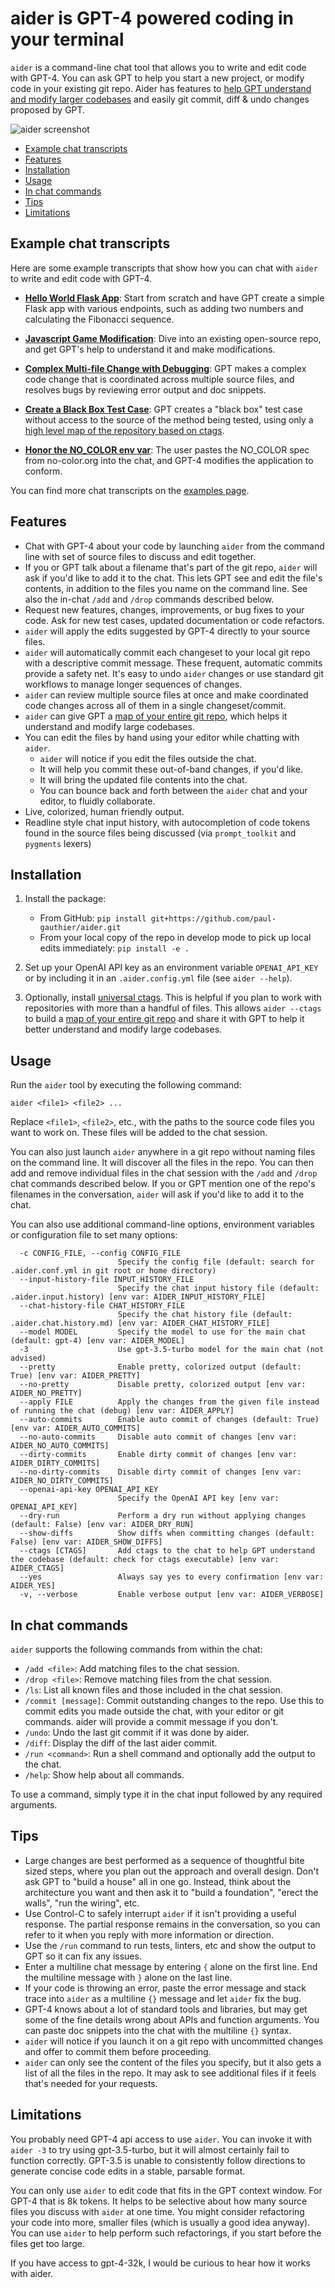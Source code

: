 # aider is GPT-4 powered coding in your terminal

`aider` is a command-line chat tool that allows you to write and edit
code with GPT-4.  You can ask GPT to help you start
a new project, or modify code in your existing git repo.
Aider has features to 
[help GPT understand and modify larger codebases](https://aider.chat/docs/ctags.html)
and easily git commit, diff & undo changes proposed by GPT. 

![aider screenshot](assets/screenshot.gif)

- [Example chat transcripts](#example-chat-transcripts)
- [Features](#features)
- [Installation](#installation)
- [Usage](#usage)
- [In chat commands](#in-chat-commands)
- [Tips](#tips)
- [Limitations](#limitations)

## Example chat transcripts

Here are some example transcripts that show how you can chat with `aider` to write and edit code with GPT-4. 

* [**Hello World Flask App**](https://aider.chat/examples/hello-world-flask.html): Start from scratch and have GPT create a simple Flask app with various endpoints, such as adding two numbers and calculating the Fibonacci sequence.

* [**Javascript Game Modification**](https://aider.chat/examples/2048-game.html): Dive into an existing open-source repo, and get GPT's help to understand it and make modifications.

* [**Complex Multi-file Change with Debugging**](https://aider.chat/examples/complex-change.html): GPT makes a complex code change that is coordinated across multiple source files, and resolves bugs by reviewing error output and doc snippets.

* [**Create a Black Box Test Case**](https://aider.chat/examples/add-test.html): GPT creates a "black box" test case without access to the source of the method being tested, using only a
[high level map of the repository based on ctags](https://aider.chat/docs/ctags.html).

* [**Honor the NO_COLOR env var**](https://aider.chat/examples/no-color.html): The user pastes the NO_COLOR spec from no-color.org into the chat, and GPT-4 modifies the application to conform.

You can find more chat transcripts on the [examples page](https://aider.chat/examples/).

## Features

* Chat with GPT-4 about your code by launching `aider` from the command line with set of source files to discuss and edit together.
* If you or GPT talk about a filename that's part of the git repo, `aider` will ask if you'd like to add it to the chat. This lets GPT see and edit the file's contents, in addition to the files you name on the command line. See also the in-chat `/add` and `/drop` commands described below.
* Request new features, changes, improvements, or bug fixes to your code. Ask for new test cases, updated documentation or code refactors.
* `aider` will apply the edits suggested by GPT-4 directly to your source files.
* `aider` will automatically commit each changeset to your local git repo with a descriptive commit message. These frequent, automatic commits provide a safety net. It's easy to undo `aider` changes or use standard git workflows to manage longer sequences of changes.
* `aider` can review multiple source files at once and make coordinated code changes across all of them in a single changeset/commit.
* `aider` can give GPT a
[map of your entire git repo](https://aider.chat/docs/ctags.html),
which helps it understand and modify large codebases.
* You can edit the files by hand using your editor while chatting with `aider`.
  * `aider` will notice if you edit the files outside the chat.
  * It will help you commit these out-of-band changes, if you'd like.
  * It will bring the updated file contents into the chat.
  * You can bounce back and forth between the `aider` chat and your editor, to fluidly collaborate.
* Live, colorized, human friendly output.
* Readline style chat input history, with autocompletion of code tokens found in the source files being discussed (via `prompt_toolkit` and `pygments` lexers)

## Installation

1. Install the package:
    * From GitHub: `pip install git+https://github.com/paul-gauthier/aider.git`
    * From your local copy of the repo in develop mode to pick up local edits immediately: `pip install -e .` 

2. Set up your OpenAI API key as an environment variable `OPENAI_API_KEY` or by including it in an `.aider.config.yml` file (see `aider --help`).

3. Optionally, install [universal ctags](https://github.com/universal-ctags/ctags). This is helpful if you plan to work with repositories with more than a handful of files.  This allows `aider --ctags` to build a [map of your entire git repo](https://aider.chat/docs/ctags.html) and share it with GPT to help it better understand and modify large codebases.

## Usage

Run the `aider` tool by executing the following command:

```
aider <file1> <file2> ...
```

Replace `<file1>`, `<file2>`, etc., with the paths to the source code files you want to work on. These files will be added to the chat session.

You can also just launch `aider` anywhere in a git repo without naming
files on the command line.  It will discover all the files in the
repo.  You can then add and remove individual files in the chat
session with the `/add` and `/drop` chat commands described below.
If you or GPT mention one of the repo's filenames in the conversation,
`aider` will ask if you'd like to add it to the chat.

You can also use additional command-line options, environment variables or configuration file
to set many options:

```
  -c CONFIG_FILE, --config CONFIG_FILE
                        Specify the config file (default: search for .aider.conf.yml in git root or home directory)
  --input-history-file INPUT_HISTORY_FILE
                        Specify the chat input history file (default: .aider.input.history) [env var: AIDER_INPUT_HISTORY_FILE]
  --chat-history-file CHAT_HISTORY_FILE
                        Specify the chat history file (default: .aider.chat.history.md) [env var: AIDER_CHAT_HISTORY_FILE]
  --model MODEL         Specify the model to use for the main chat (default: gpt-4) [env var: AIDER_MODEL]
  -3                    Use gpt-3.5-turbo model for the main chat (not advised)
  --pretty              Enable pretty, colorized output (default: True) [env var: AIDER_PRETTY]
  --no-pretty           Disable pretty, colorized output [env var: AIDER_NO_PRETTY]
  --apply FILE          Apply the changes from the given file instead of running the chat (debug) [env var: AIDER_APPLY]
  --auto-commits        Enable auto commit of changes (default: True) [env var: AIDER_AUTO_COMMITS]
  --no-auto-commits     Disable auto commit of changes [env var: AIDER_NO_AUTO_COMMITS]
  --dirty-commits       Enable dirty commit of changes [env var: AIDER_DIRTY_COMMITS]
  --no-dirty-commits    Disable dirty commit of changes [env var: AIDER_NO_DIRTY_COMMITS]
  --openai-api-key OPENAI_API_KEY
                        Specify the OpenAI API key [env var: OPENAI_API_KEY]
  --dry-run             Perform a dry run without applying changes (default: False) [env var: AIDER_DRY_RUN]
  --show-diffs          Show diffs when committing changes (default: False) [env var: AIDER_SHOW_DIFFS]
  --ctags [CTAGS]       Add ctags to the chat to help GPT understand the codebase (default: check for ctags executable) [env var: AIDER_CTAGS]
  --yes                 Always say yes to every confirmation [env var: AIDER_YES]
  -v, --verbose         Enable verbose output [env var: AIDER_VERBOSE]
```

## In chat commands

`aider` supports the following commands from within the chat:

* `/add <file>`: Add matching files to the chat session.
* `/drop <file>`: Remove matching files from the chat session.
* `/ls`: List all known files and those included in the chat session.
* `/commit [message]`: Commit outstanding changes to the repo. Use this to commit edits you made outside the chat, with your editor or git commands. aider will provide a commit message if you don't.
* `/undo`: Undo the last git commit if it was done by aider.
* `/diff`: Display the diff of the last aider commit.
* `/run <command>`: Run a shell command and optionally add the output to the chat.
* `/help`: Show help about all commands.

To use a command, simply type it in the chat input followed by any required arguments.

## Tips

* Large changes are best performed as a sequence of thoughtful bite sized steps, where you plan out the approach and overall design. Don't ask GPT to "build a house" all in one go. Instead, think about the architecture you want and then ask it to "build a foundation", "erect the walls", "run the wiring", etc.
* Use Control-C to safely interrupt `aider` if it isn't providing a useful response. The partial response remains in the conversation, so you can refer to it when you reply with more information or direction.
* Use the `/run` command to run tests, linters, etc and show the output to GPT so it can fix any issues.
* Enter a multiline chat message by entering `{` alone on the first line. End the multiline message with `}` alone on the last line.
* If your code is throwing an error, paste the error message and stack trace into `aider` as a multiline `{}` message and let `aider` fix the bug.
* GPT-4 knows about a lot of standard tools and libraries, but may get some of the fine details wrong about APIs and function arguments. You can paste doc snippets into the chat with the  multiline `{}` syntax.
* `aider` will notice if you launch it on a git repo with uncommitted changes and offer to commit them before proceeding.
* `aider` can only see the content of the files you specify, but it also gets a list of all the files in the repo. It may ask to see additional files if it feels that's needed for your requests.

## Limitations

You probably need GPT-4 api access to use `aider`.
You can invoke it with `aider -3` to try using gpt-3.5-turbo, but it will almost certainly fail to function correctly.
GPT-3.5 is unable to consistently follow directions to generate concise code edits in a stable, parsable format.

You can only use `aider` to edit code that fits in the GPT context window.
For GPT-4 that is 8k tokens.
It helps to be selective about how many source files you discuss with `aider` at one time.
You might consider refactoring your code into more, smaller files (which is usually a good idea anyway).
You can use `aider` to help perform such refactorings, if you start before the files get too large.

If you have access to gpt-4-32k, I would be curious to hear how it works with aider.

